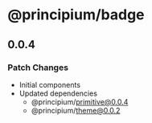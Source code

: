 # @principium/badge

## 0.0.4

### Patch Changes

- Initial components
- Updated dependencies
  - @principium/primitive@0.0.4
  - @principium/theme@0.0.2
